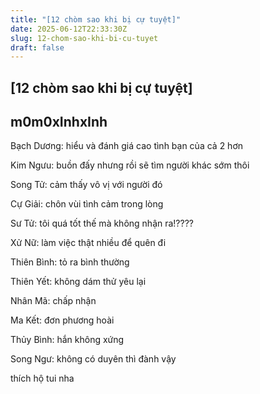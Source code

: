 ```yaml
---
title: "[12 chòm sao khi bị cự tuyệt]"
date: 2025-06-12T22:33:30Z
slug: 12-chom-sao-khi-bi-cu-tuyet
draft: false
---
```


## [12 chòm sao khi bị cự tuyệt]

## m0m0xInhxInh

Bạch Dương: hiểu và đánh giá cao tình bạn của cả 2 hơn 

Kim Ngưu: buồn đấy nhưng rồi sẽ tìm người khác sớm thôi 

Song Tử: cảm thấy vô vị với người đó

Cự Giải: chôn vùi tình cảm trong lòng

Sư Tử: tôi quá tốt thế mà không nhận ra!????

Xử Nữ: làm việc thật nhiều để quên đi

Thiên Bình: tỏ ra bình thường

Thiên Yết: không dám thử yêu lại

Nhân Mã: chấp nhận

Ma Kết: đơn phương hoài

Thủy Bình: hắn không xứng

Song Ngư: không có duyên thì đành vậy




thích hộ tui nha